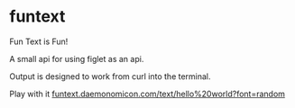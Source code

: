 funtext
=======

Fun Text is Fun!

A small api for using figlet as an api.

Output is designed to work from curl into the terminal.

Play with it [funtext.daemonomicon.com/text/hello%20world?font=random](funtext.daemonomicon.com/text/hello%20world?font=random)

